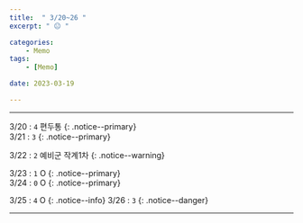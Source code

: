 ```yaml
---
title:  " 3/20~26 "
excerpt: " 😐 "

categories:
    - Memo
tags:
    - [Memo]

date: 2023-03-19

---
```

- - -
<!-- 약 -->

3/20 : `4` 편두통
{: .notice--primary}  
3/21 : `3`
{: .notice--primary}  

3/22 : `2` 예비군 작계1차
{: .notice--warning}  

3/23 : `1` O
{: .notice--primary}  
3/24 : `0` O
{: .notice--primary} 


3/25 : `4` O
{: .notice--info} 
3/26 : `3` 
{: .notice--danger}  


<!-- {: .notice}
{: .notice--primary}
{: .notice--info}
{: .notice--warning}
{: .notice--success}
{: .notice--danger} 
😄 😐 🙁 😡
-->
- - -